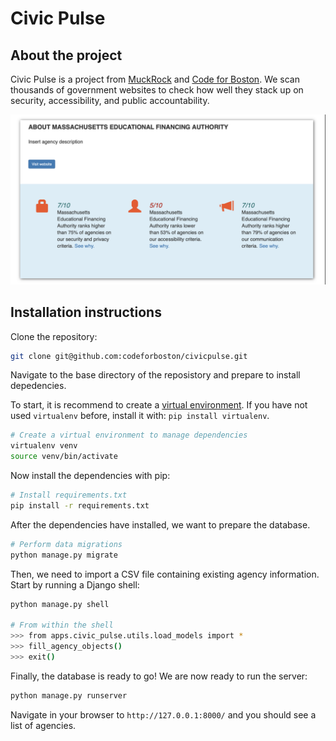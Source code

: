 # Civic Pulse

## About the project

Civic Pulse is a project from [MuckRock](https://www.muckrock.com) and [Code for Boston](https://www.codeforboston.org). We scan thousands of government websites to check how well they stack up on security, accessibility, and public accountability.

![A screenshot of what a Civic Scorecard looks like](README_images/scorecard.png )

## Installation instructions

Clone the repository:

```bash
git clone git@github.com:codeforboston/civicpulse.git
```

Navigate to the base directory of the reposistory and prepare to install depedencies.

To start, it is recommend to create a
[virtual environment](https://virtualenv.pypa.io/en/stable/userguide/). If you have not
used `virtualenv` before, install it with: `pip install virtualenv`.

```bash
# Create a virtual environment to manage dependencies
virtualenv venv
source venv/bin/activate
```

Now install the dependencies with pip:

```bash
# Install requirements.txt
pip install -r requirements.txt
```

After the dependencies have installed, we want to prepare the database.

```bash
# Perform data migrations
python manage.py migrate
```

Then, we need to import a CSV file containing existing agency information. Start by
running a Django shell:

```bash
python manage.py shell

# From within the shell
>>> from apps.civic_pulse.utils.load_models import *
>>> fill_agency_objects()
>>> exit()
```

Finally, the database is ready to go! We are now ready to run the server:

```bash
python manage.py runserver
```

Navigate in your browser to `http://127.0.0.1:8000/` and you should see a list of
agencies.
